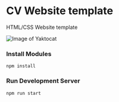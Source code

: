 # CV Website template
HTML/CSS Website template

![Image of Yaktocat](https://i.imgur.com/gUASHcC.gif)



### Install Modules

`npm install`

### Run Development Server

`npm run start`
